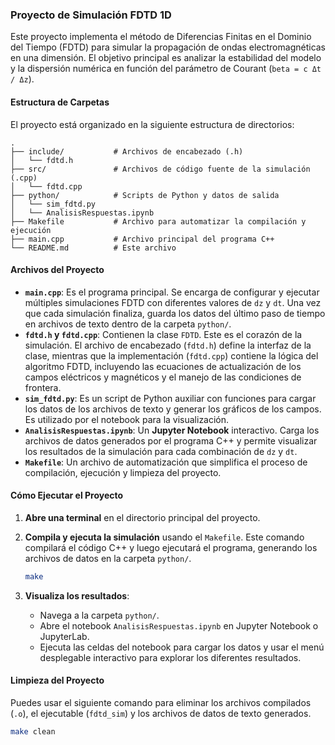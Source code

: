 ### **Proyecto de Simulación FDTD 1D**

Este proyecto implementa el método de Diferencias Finitas en el Dominio del Tiempo (FDTD) para simular la propagación de ondas electromagnéticas en una dimensión. El objetivo principal es analizar la estabilidad del modelo y la dispersión numérica en función del parámetro de Courant (`beta = c Δt / Δz`).

#### **Estructura de Carpetas**

El proyecto está organizado en la siguiente estructura de directorios:

```
.
├── include/           # Archivos de encabezado (.h)
│   └── fdtd.h
├── src/               # Archivos de código fuente de la simulación (.cpp)
│   └── fdtd.cpp
├── python/            # Scripts de Python y datos de salida
│   └── sim_fdtd.py
│   └── AnalisisRespuestas.ipynb
├── Makefile           # Archivo para automatizar la compilación y ejecución
├── main.cpp           # Archivo principal del programa C++
└── README.md          # Este archivo
```

#### **Archivos del Proyecto**

  * **`main.cpp`**: Es el programa principal. Se encarga de configurar y ejecutar múltiples simulaciones FDTD con diferentes valores de `dz` y `dt`. Una vez que cada simulación finaliza, guarda los datos del último paso de tiempo en archivos de texto dentro de la carpeta `python/`.
  * **`fdtd.h` y `fdtd.cpp`**: Contienen la clase `FDTD`. Este es el corazón de la simulación. El archivo de encabezado (`fdtd.h`) define la interfaz de la clase, mientras que la implementación (`fdtd.cpp`) contiene la lógica del algoritmo FDTD, incluyendo las ecuaciones de actualización de los campos eléctricos y magnéticos y el manejo de las condiciones de frontera.
  * **`sim_fdtd.py`**: Es un script de Python auxiliar con funciones para cargar los datos de los archivos de texto y generar los gráficos de los campos. Es utilizado por el notebook para la visualización.
  * **`AnalisisRespuestas.ipynb`**: Un **Jupyter Notebook** interactivo. Carga los archivos de datos generados por el programa C++ y permite visualizar los resultados de la simulación para cada combinación de `dz` y `dt`.
  * **`Makefile`**: Un archivo de automatización que simplifica el proceso de compilación, ejecución y limpieza del proyecto.

#### **Cómo Ejecutar el Proyecto**

1.  **Abre una terminal** en el directorio principal del proyecto.

2.  **Compila y ejecuta la simulación** usando el `Makefile`. Este comando compilará el código C++ y luego ejecutará el programa, generando los archivos de datos en la carpeta `python/`.

    ```bash
    make
    ```

3.  **Visualiza los resultados**:

      * Navega a la carpeta `python/`.
      * Abre el notebook `AnalisisRespuestas.ipynb` en Jupyter Notebook o JupyterLab.
      * Ejecuta las celdas del notebook para cargar los datos y usar el menú desplegable interactivo para explorar los diferentes resultados.

#### **Limpieza del Proyecto**

Puedes usar el siguiente comando para eliminar los archivos compilados (`.o`), el ejecutable (`fdtd_sim`) y los archivos de datos de texto generados.

```bash
make clean
```
